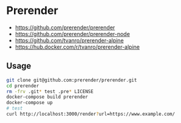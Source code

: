 # Prerender
- https://github.com/prerender/prerender
- https://github.com/prerender/prerender-node
- https://github.com/tvanro/prerender-alpine
- https://hub.docker.com/r/tvanro/prerender-alpine
## Usage
```bash
git clone git@github.com:prerender/prerender.git
cd prerender
rm -frv .git* test .pre* LICENSE
docker-compose build prerender
docker-compose up
# test
curl http://localhost:3000/render?url=https://www.example.com/
```
